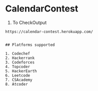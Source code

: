 # CalendarContest


1. To CheckOutput
``` 
https://calendar-contest.herokuapp.com/


## Platforms supported

1. Codechef
2. Hackerrank
3. Codeforces
4. Topcoder
5. HackerEarth
6. Leetcode
7. CSAcademy
8. Atcoder


